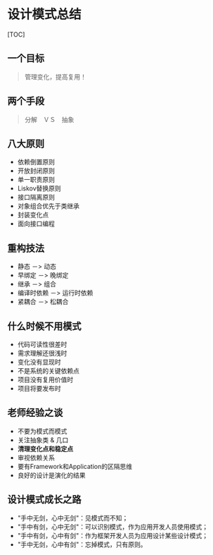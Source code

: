 # 设计模式总结

[TOC]

## 一个目标

> 管理变化，提高复用！

## 两个手段

> 分解　ＶＳ　抽象

## 八大原则

* 依赖倒置原则
* 开放封闭原则
* 单一职责原则
* Liskov替换原则
* 接口隔离原则
* 对象组合优先于类继承
* 封装变化点
* 面向接口编程

## 重构技法

* 静态 －> 动态
* 早绑定 －> 晚绑定
* 继承 －> 组合
* 编译时依赖 －> 运行时依赖
* 紧耦合 －> 松耦合

## 什么时候不用模式

* 代码可读性很差时
* 需求理解还很浅时
* 变化没有显现时
* 不是系统的关键依赖点
* 项目没有复用价值时
* 项目将要发布时

## 老师经验之谈

* 不要为模式而模式
* 关注抽象类 & 几口
* **清理变化点和稳定点**
* 审视依赖关系
* 要有Framework和Application的区隔思维
* 良好的设计是演化的结果

## 设计模式成长之路

* "手中无剑，心中无剑"：见模式而不知；
* "手中有剑，心中无剑"：可以识别模式，作为应用开发人员使用模式；
* "手中有剑，心中有剑"：作为框架开发人员为应用设计某些设计模式；
* "手中无剑，心中有剑"：忘掉模式，只有原则。

